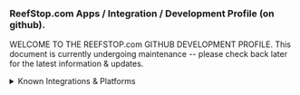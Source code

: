 ### ReefStop.com Apps / Integration / Development Profile (on github).

WELCOME TO THE REEFSTOP.com GITHUB DEVELOPMENT PROFILE. This document is currently undergoing maintenance -- please check back later for the latest information & updates.

<details>
<summary>Known Integrations & Platforms</summary>

| Active | Platform |
|-----:|-----------|
| 1 | NeptuneSystems (APEX)   |
| 1 | GHL / AquariumController|
| 0 | Aquatronica             |
| ? | Reef Kinetics (ReefBot) |

</details>
